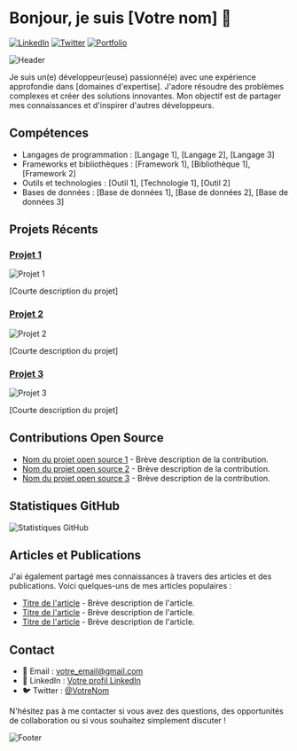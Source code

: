 # Bonjour, je suis [Votre nom] 👋

[![LinkedIn](https://img.shields.io/badge/-LinkedIn-blue?style=flat-square&logo=linkedin&logoColor=white)](https://www.linkedin.com/in/votre_nom/)
[![Twitter](https://img.shields.io/badge/-Twitter-1DA1F2?style=flat-square&logo=twitter&logoColor=white)](https://twitter.com/votre_nom)
[![Portfolio](https://img.shields.io/badge/-Portfolio-9e2a2b?style=flat-square&logo=dev.to&logoColor=white)](https://www.votre-portfolio.com)

![Header](https://path/vers/votre/image/header.gif)

Je suis un(e) développeur(euse) passionné(e) avec une expérience approfondie dans [domaines d'expertise]. J'adore résoudre des problèmes complexes et créer des solutions innovantes. Mon objectif est de partager mes connaissances et d'inspirer d'autres développeurs.

## Compétences

- Langages de programmation : [Langage 1], [Langage 2], [Langage 3]
- Frameworks et bibliothèques : [Framework 1], [Bibliothèque 1], [Framework 2]
- Outils et technologies : [Outil 1], [Technologie 1], [Outil 2]
- Bases de données : [Base de données 1], [Base de données 2], [Base de données 3]

## Projets Récents

### [Projet 1](lien_vers_le_projet)

![Projet 1](https://path/vers/votre/image/projet1.gif)

[Courte description du projet]

### [Projet 2](lien_vers_le_projet)

![Projet 2](https://path/vers/votre/image/projet2.gif)

[Courte description du projet]

### [Projet 3](lien_vers_le_projet)

![Projet 3](https://path/vers/votre/image/projet3.gif)

[Courte description du projet]

## Contributions Open Source

- [Nom du projet open source 1](lien_vers_la_contribution) - Brève description de la contribution.
- [Nom du projet open source 2](lien_vers_la_contribution) - Brève description de la contribution.
- [Nom du projet open source 3](lien_vers_la_contribution) - Brève description de la contribution.

## Statistiques GitHub

![Statistiques GitHub](https://github-readme-stats.vercel.app/api?username=votre_nom_utilisateur&show_icons=true&theme=dark)

## Articles et Publications

J'ai également partagé mes connaissances à travers des articles et des publications. Voici quelques-uns de mes articles populaires :

- [Titre de l'article](lien_vers_l'article) - Brève description de l'article.
- [Titre de l'article](lien_vers_l'article) - Brève description de l'article.
- [Titre de l'article](lien_vers_l'article) - Brève description de l'article.

## Contact

- 📧 Email : votre_email@gmail.com
- 💼 LinkedIn : [Votre profil LinkedIn](https://www.linkedin.com/in/votre_nom/)
- 🐦 Twitter : [@VotreNom](https://twitter.com/votre_nom)

N'hésitez pas à me contacter si vous avez des questions, des opportunités de collaboration ou si vous souhaitez simplement discuter !

![Footer](https://path/vers/votre/image/footer.gif)